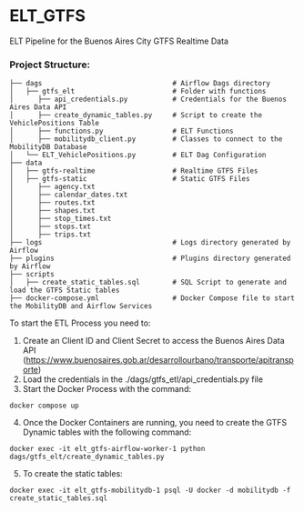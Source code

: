 # ELT_GTFS

ELT Pipeline for the Buenos Aires City GTFS Realtime Data

### Project Structure:

```
├── dags                                # Airflow Dags directory
│   ├── gtfs_elt                        # Folder with functions
│      ├── api_credentials.py           # Credentials for the Buenos Aires Data API
│      ├── create_dynamic_tables.py     # Script to create the VehiclePositions Table
│      ├── functions.py                 # ELT Functions
│      ├── mobilitydb_client.py         # Classes to connect to the MobilityDB Database
│   └── ELT_VehiclePositions.py         # ELT Dag Configuration
├── data
│   ├── gtfs-realtime                   # Realtime GTFS Files
│   ├── gtfs-static                     # Static GTFS Files
│      ├── agency.txt
│      ├── calendar_dates.txt
│      ├── routes.txt
│      ├── shapes.txt
│      ├── stop_times.txt
│      ├── stops.txt
│      ├── trips.txt
├── logs                                # Logs directory generated by Airflow
├── plugins                             # Plugins directory generated by Airflow
├── scripts
│   ├── create_static_tables.sql        # SQL Script to generate and load the GTFS Static tables
├── docker-compose.yml                  # Docker Compose file to start the MobilityDB and Airflow Services
```

To start the ETL Process you need to:

1. Create an Client ID and Client Secret to access the Buenos Aires Data API (https://www.buenosaires.gob.ar/desarrollourbano/transporte/apitransporte) 
2. Load the credentials in the ./dags/gtfs_etl/api_credentials.py file
3. Start the Docker Process with the command:

```docker
docker compose up
```

4. Once the Docker Containers are running, you need to create the GTFS Dynamic tables with the following command:

```docker
docker exec -it elt_gtfs-airflow-worker-1 python dags/gtfs_elt/create_dynamic_tables.py
```

5. To create the static tables:

```docker
docker exec -it elt_gtfs-mobilitydb-1 psql -U docker -d mobilitydb -f create_static_tables.sql
```
